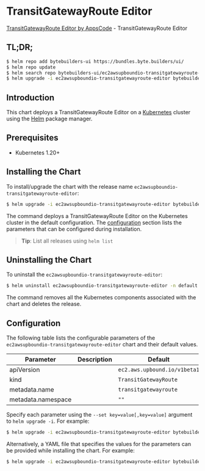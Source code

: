 # TransitGatewayRoute Editor

[TransitGatewayRoute Editor by AppsCode](https://byte.builders) - TransitGatewayRoute Editor

## TL;DR;

```bash
$ helm repo add bytebuilders-ui https://bundles.byte.builders/ui/
$ helm repo update
$ helm search repo bytebuilders-ui/ec2awsupboundio-transitgatewayroute-editor --version=v0.4.18
$ helm upgrade -i ec2awsupboundio-transitgatewayroute-editor bytebuilders-ui/ec2awsupboundio-transitgatewayroute-editor -n default --create-namespace --version=v0.4.18
```

## Introduction

This chart deploys a TransitGatewayRoute Editor on a [Kubernetes](http://kubernetes.io) cluster using the [Helm](https://helm.sh) package manager.

## Prerequisites

- Kubernetes 1.20+

## Installing the Chart

To install/upgrade the chart with the release name `ec2awsupboundio-transitgatewayroute-editor`:

```bash
$ helm upgrade -i ec2awsupboundio-transitgatewayroute-editor bytebuilders-ui/ec2awsupboundio-transitgatewayroute-editor -n default --create-namespace --version=v0.4.18
```

The command deploys a TransitGatewayRoute Editor on the Kubernetes cluster in the default configuration. The [configuration](#configuration) section lists the parameters that can be configured during installation.

> **Tip**: List all releases using `helm list`

## Uninstalling the Chart

To uninstall the `ec2awsupboundio-transitgatewayroute-editor`:

```bash
$ helm uninstall ec2awsupboundio-transitgatewayroute-editor -n default
```

The command removes all the Kubernetes components associated with the chart and deletes the release.

## Configuration

The following table lists the configurable parameters of the `ec2awsupboundio-transitgatewayroute-editor` chart and their default values.

|     Parameter      | Description |                 Default                 |
|--------------------|-------------|-----------------------------------------|
| apiVersion         |             | <code>ec2.aws.upbound.io/v1beta1</code> |
| kind               |             | <code>TransitGatewayRoute</code>        |
| metadata.name      |             | <code>transitgatewayroute</code>        |
| metadata.namespace |             | <code>""</code>                         |


Specify each parameter using the `--set key=value[,key=value]` argument to `helm upgrade -i`. For example:

```bash
$ helm upgrade -i ec2awsupboundio-transitgatewayroute-editor bytebuilders-ui/ec2awsupboundio-transitgatewayroute-editor -n default --create-namespace --version=v0.4.18 --set apiVersion=ec2.aws.upbound.io/v1beta1
```

Alternatively, a YAML file that specifies the values for the parameters can be provided while
installing the chart. For example:

```bash
$ helm upgrade -i ec2awsupboundio-transitgatewayroute-editor bytebuilders-ui/ec2awsupboundio-transitgatewayroute-editor -n default --create-namespace --version=v0.4.18 --values values.yaml
```
